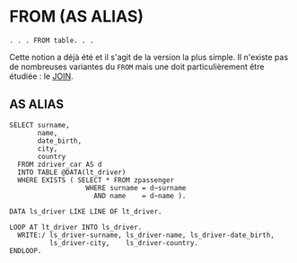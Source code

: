 # FROM (AS ALIAS)

```abap
. . . FROM table. . .
```

Cette notion a déjà été et il s'agit de la version la plus simple. Il n'existe pas de nombreuses variantes du `FROM` mais une doit particulièrement être étudiée : le [JOIN](./19_JOIN.md).

## AS ALIAS

```abap
SELECT surname,
       name,
       date_birth,
       city,
       country
  FROM zdriver_car AS d
  INTO TABLE @DATA(lt_driver)
  WHERE EXISTS ( SELECT * FROM zpassenger
                   WHERE surname = d~surname
                     AND name    = d~name ).

DATA ls_driver LIKE LINE OF lt_driver.

LOOP AT lt_driver INTO ls_driver.
  WRITE:/ ls_driver-surname, ls_driver-name, ls_driver-date_birth,
          ls_driver-city,    ls_driver-country.
ENDLOOP.
```
